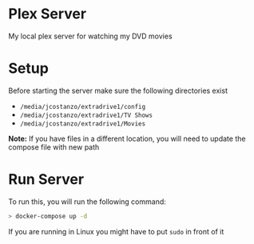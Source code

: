 # Plex Server

My local plex server for watching my DVD movies

# Setup

Before starting the server make sure the following directories exist

- `/media/jcostanzo/extradrive1/config`
- `/media/jcostanzo/extradrive1/TV Shows`
- `/media/jcostanzo/extradrive1/Movies`

**Note:** If you have files in a different location, you will need to update the compose file with new path

# Run Server

To run this, you will run the following command:

``` sh
> docker-compose up -d
```

If you are running in Linux you might have to put `sudo` in front of it
